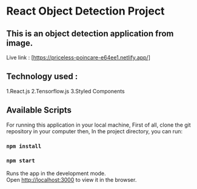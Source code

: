 # React Object Detection Project

## This is an object detection application from image.
Live link : [https://priceless-poincare-e64ee1.netlify.app/]
## Technology used : 
1.React.js
2.Tensorflow.js
3.Styled Components

## Available Scripts

For running this application in your local machine,
First of all, clone the git repository in your computer then,
In the project directory, you can run:

### `npm install`
### `npm start`

Runs the app in the development mode.\
Open [http://localhost:3000](http://localhost:3000) to view it in the browser.
